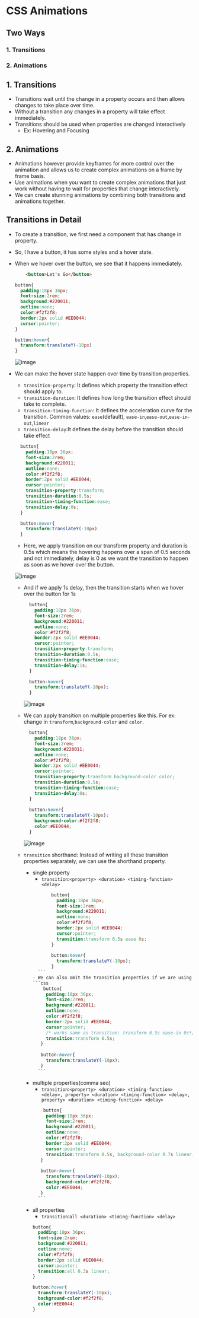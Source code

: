 # CSS Animations
## Two Ways
### 1. Transitions
### 2. Animations

## 1. Transitions

- Transitions wait until the change in a property occurs and then allows changes to take place over time.
- Without a transition any changes in a property will take effect immediately.
- Transitions should be used when properties are changed interactively
	- Ex: Hovering and Focusing

## 2. Animations
- Animations however provide keyframes for more control over the animation and allows us to create complex animations on a frame by frame basis.
- Use animations when you want to create complex animations that just work without having to wait for properties that change interactively.
- We can create stunning animations by combining both transitions and animations together.

## Transitions in Detail
- To create a transition, we first need a component that has change in property.
- So, I have a button, it has some styles and a hover state.
- When we hover over the button, we see that it happens immediately.
  ```html
	  <button>Let's Go</button>
	```

	```css
	button{
	  padding:18px 36px;
	  font-size:2rem;
	  background:#220011;
	  outline:none;
	  color:#f2f2f8;
	  border:2px solid #EE0044;
	  cursor:pointer;
	}

	button:hover{
	  transform:translateY(-10px)
	}
	```
	
	
  ![image](images/1.gif)
- We can make the hover state happen over time by transition properties.
	- `transition-property`: It defines which property the transition effect should apply to.
	- `transition-duration`: It defines how long the transition effect should take to complete.
	- `transition-timing-function`: It defines the acceleration curve for the transition. Common values: `ease`(default), `ease-in`,`ease-out`,`ease-in-out`,`linear`
	- `transition-delay`:It defines the delay before the transition should take effect
  ```css
    button{
	  padding:18px 36px;
	  font-size:2rem;
	  background:#220011;
	  outline:none;
	  color:#f2f2f8;
	  border:2px solid #EE0044;
	  cursor:pointer;
	  transition-property:transform;
	  transition-duration:0.5s;
	  transition-timing-function:ease;
	  transition-delay:0s;
	}

	button:hover{
	  transform:translateY(-10px)
	}  
	```
	- Here, we apply transition on our transform property and duration is 0.5s which means the hovering happens over a span of 0.5 seconds and not immediately, delay is 0 as we want the transition to happen as soon as we hover over the button.

     ![image](images/2.gif)
     
	- And if we apply 1s delay, then the transition starts when we hover over the button for 1s
	  ```css
		button{
		  padding:18px 36px;
		  font-size:2rem;
		  background:#220011;
		  outline:none;
		  color:#f2f2f8;
		  border:2px solid #EE0044;
		  cursor:pointer;
		  transition-property:transform;
		  transition-duration:0.5s;
		  transition-timing-function:ease;
		  transition-delay:1s;
		}

		button:hover{
		  transform:translateY(-10px);
		}
		```
	  
	  ![image](images/3.gif)
	  	  
	- We can apply transition on multiple properties like this. For ex: change in `transform`,`background-color` and `color`.
	  ```css
	    button{
		  padding:18px 36px;
		  font-size:2rem;
		  background:#220011;
		  outline:none;
		  color:#f2f2f8;
		  border:2px solid #EE0044;
		  cursor:pointer;
		  transition-property:transform background-color color;
		  transition-duration:0.5s;
		  transition-timing-function:ease;
		  transition-delay:0s;
		}
		
		button:hover{
		  transform:translateY(-10px);
		  background-color:#f2f2f8;
		  color:#EE0044;
		}
		```
	  
	  ![image](images/4.gif)
	- `transition` shorthand: Instead of writing all these transition properties separately, we can use the shorthand property.
		- single property
			- `transition`:`<property> <duration> <timing-function> <delay>`
			 ```css
					button{
					  padding:18px 36px;
					  font-size:2rem;
					  background:#220011;
					  outline:none;
					  color:#f2f2f8;
					  border:2px solid #EE0044;
					  cursor:pointer;
					  transition:transform 0.5s ease 0s;
					}
					
					button:hover{
					  transform:translateY(-10px);
					}	
			   ```
			- We can also omit the transition properties if we are using the default values.
			 ```css
				 button{
				  padding:18px 36px;
				  font-size:2rem;
				  background:#220011;
				  outline:none;
				  color:#f2f2f8;
				  border:2px solid #EE0044;
				  cursor:pointer;
				  /* works same as transition: transform 0.5s ease-in 0s*/
				  transition:transform 0.5s; 
				}
				
				button:hover{
				  transform:translateY(-10px);
				}
			   ```
		- multiple properties(comma seo)
			- `transition`:`<property> <duration> <timing-function> <delay>, property> <duration> <timing-function> <delay>, property> <duration> <timing-function> <delay>`
			 ```css
				 button{
				  padding:18px 36px;
				  font-size:2rem;
				  background:#220011;
				  outline:none;
				  color:#f2f2f8;
				  border:2px solid #EE0044;
				  cursor:pointer;
				  transition:transform 0.5s, background-color 0.7s linear, color    0.1s ease-out; 
				}
				
				button:hover{
				  transform:translateY(-10px);
				  background-color:#f2f2f8;
				  color:#EE0044;
				}
			   ```
		- all properties
			- `transition`:`all <duration> <timing-function> <delay>`
			```css
			button{
			  padding:18px 36px;
			  font-size:2rem;
			  background:#220011;
			  outline:none;
			  color:#f2f2f8;
			  border:2px solid #EE0044;
			  cursor:pointer;
			  transition:all 0.3s linear;
			}
			
			button:hover{
			  transform:translateY(-10px);
			  background-color:#f2f2f8;
			  color:#EE0044;
			}
		   ```